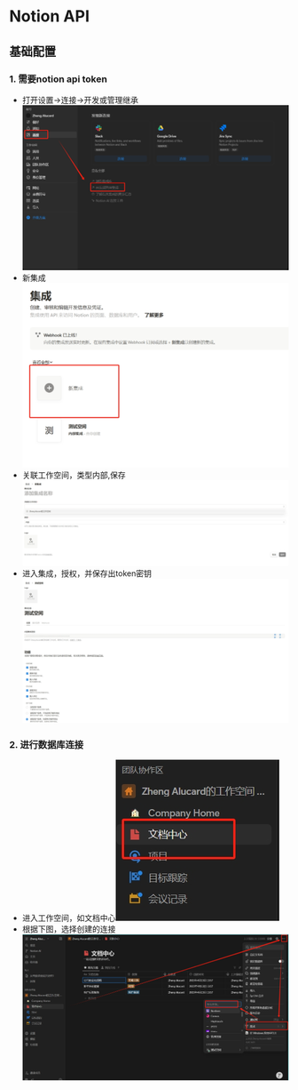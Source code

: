 # Notion API

## 基础配置  

### 1. 需要notion api token  

- 打开设置->连接->开发或管理继承![打开设置->连接->开发或管理继承](./images/微信截图_20250413141918.png)
- 新集成![新集成](./images/微信截图_20250413142414.png)
- 关联工作空间，类型内部,保存![关联工作空间，类型内部](./images/微信截图_20250413142336.png)
- 进入集成，授权，并保存出token密钥![进入集成，授权，并保存出token密钥](./images/微信截图_20250413142506.png)

### 2. 进行数据库连接  

- 进入工作空间，如文档中心![进入工作空间，如文档中心](./images/微信截图_20250413142711.png)
- 根据下图，选择创建的连接![根据下图，选择创建的连接](./images/微信截图_20250413142820.png)
